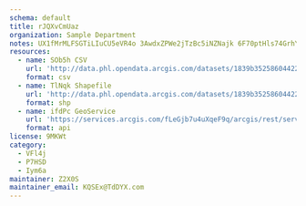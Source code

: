 ```yaml
---
schema: default
title: rJQXvCmUaz 
organization: Sample Department 
notes: UX1fMrMLFSGTiLIuCU5eVR4o 3AwdxZPWe2jTzBc5iNZNajk 6F70ptHls74GrhYE1mbovWStvXJPpOE93nl8ObkmQ9q6AzKfVgR 
resources:
  - name: SOb5h CSV
    url: 'http://data.phl.opendata.arcgis.com/datasets/1839b35258604422b0b520cbb668df0d_0.csv'
    format: csv
  - name: TlNqk Shapefile
    url: 'http://data.phl.opendata.arcgis.com/datasets/1839b35258604422b0b520cbb668df0d_0.zip'
    format: shp
  - name: ifdPc GeoService
    url: 'https://services.arcgis.com/fLeGjb7u4uXqeF9q/arcgis/rest/services/Air_Monitoring_Stations/FeatureServer/0/query'
    format: api
license: 9MKWt 
category:
  - VFl4j 
  - P7HSD 
  - Iym6a 
maintainer: Z2X0S  
maintainer_email: KQSEx@TdDYX.com
---
```

